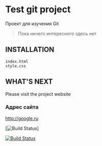 Test git project
================

Проект для изучения Git

> Пока ничего интересного здесь нет

INSTALLATION
------------

        
    index.html
    style.css
      

WHAT'S NEXT
-----------

Please visit the project website 

### Адрес сайта

<http://google.ru>

[![Build Status](<http://google.ru>)]

[![Build Status](https://secure.travis-ci.org/yiisoft/yii.png)](http://travis-ci.org/yiisoft/yii)
 